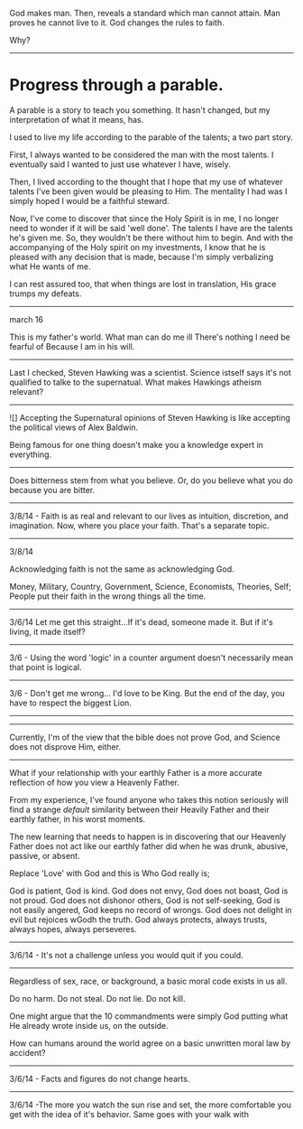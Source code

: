 God makes man.
Then, reveals a standard which man cannot attain.
Man proves he cannot live to it.
God changes the rules to faith.

Why?

----
# Progress through a parable.
A parable is a story to teach you something. It hasn't changed, but my interpretation of what it means, has.

I used to live my life according to the parable of the talents; a two part story.

First, I always wanted to be considered the man with the most talents. I eventually said I wanted to just use whatever I have, wisely.

Then, I lived according to the thought that I hope that my use of whatever talents I've been given would be pleasing to Him. The mentality I had was I simply hoped I would be a faithful steward.

Now, I've come to discover that since the Holy Spirit is in me, I no longer need to wonder if it will be said 'well done'. The talents I have are the talents he's given me. So, they wouldn't be there without him to begin. And with the accompanying of the Holy spirit on my investments, I know that he is pleased with any decision that is made, because I'm simply verbalizing what He wants of me.

I can rest assured too, that when things are lost in translation, His grace trumps my defeats.

-----

march 16

This is my father's world.
What man can do me ill
There's nothing I need be fearful of
Because I am in his will.

------

Last I checked, Steven Hawking was a scientist. Science istself says it's not qualified to talke to the supernatual. What makes Hawkings atheism relevant?

---

![]
Accepting the Supernatural opinions of Steven Hawking is like accepting the political views of Alex Baldwin.

Being famous for one thing doesn't make you a knowledge expert in everything.

---

Does bitterness stem from what you believe.
Or, do you believe what you do because you are bitter.

---

3/8/14 - Faith is as real and relevant to our lives as intuition, discretion, and imagination.
Now, where you place your faith. That's a separate topic.

---

3/8/14

Acknowledging faith is not the same as acknowledging God.

Money, Military, Country, Government, Science, Economists, Theories, Self;
People put their faith in the wrong things all the time.

---

3/6/14 Let me get this straight...If it's dead, someone made it.
But if it's living, it made itself?

---

3/6 - Using the word 'logic' in a counter argument doesn't necessarily mean that point is logical.

---

3/6 - Don't get me wrong... I'd love to be King.
But the end of the day, you have to respect the biggest Lion.

---


---

Currently, I'm of the view that the bible does not prove God, and Science does not disprove Him, either.

---

What if your relationship with your earthly Father is a more accurate reflection of how you view a Heavenly Father.

From my experience, I've found anyone who takes this notion seriously will find a strange *default* similarity between their  Heavily Father and their earthly father, in his worst moments.

The new learning that needs to happen is in discovering that our Heavenly Father does not act like our earthly father did when he was drunk, abusive, passive, or absent.

Replace 'Love' with God and this is Who God really is;

God is patient, God is kind. God does not envy, God does not boast, God is not proud. God does not dishonor others, God is not self-seeking, God is not easily angered, God keeps no record of wrongs. God does not delight in evil but rejoices wGodh the truth. God always protects, always trusts, always hopes, always perseveres.

---


3/6/14 - It's not a challenge unless you would quit if you could.

---

Regardless of sex, race, or background, a basic moral code exists in us all.

Do no harm. Do not steal. Do not lie. Do not kill.

One might argue that the 10 commandments were simply God putting what He already wrote inside us, on the outside.

How can humans around the world agree on a basic unwritten moral law by accident?

---

3/6/14 - Facts and figures do not change hearts.

---

3/6/14 -The more you watch the sun rise and set, the more comfortable you get with the idea of it's behavior. Same goes with your walk with
